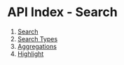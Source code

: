 # API Index - Search

1. [Search](search)
1. [Search Types](types)
1. [Aggregations](aggregation)
1. [Highlight](highlight)
